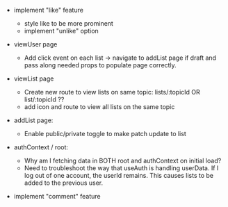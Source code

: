 - implement "like" feature
    - style like to be more prominent 
    - implement "unlike" option

- viewUser page
    - Add click event on each list -> navigate to addList page if draft and pass along needed props to populate page correctly.

- viewList page
    - Create new route to view lists on same topic: lists/:topicId OR list/:topicId ??
    - add icon and route to view all lists on the same topic

- addList page:
    - Enable public/private toggle to make patch update to list

- authContext / root:
    - Why am I fetching data in BOTH root and authContext on initial load?
    - Need to troubleshoot the way that useAuth is handling userData. 
        If I log out of one account, the userId remains. This causes lists to be added to the previous user. 



- implement "comment" feature



